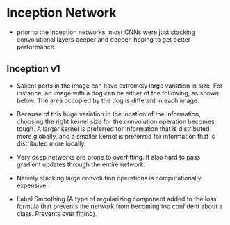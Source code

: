 # Inception Network

- prior to the inception networks, most CNNs were just stacking convolutional layers deeper and deeper, hoping to get better performance.

## Inception v1

- Salient parts in the image can have extremely large variation in size. For instance, an image with a dog can be either of the following, as shown below. The area occupied by the dog is different in each image.

- Because of this huge variation in the location of the information, choosing the right kernel size for the convolution operation becomes tough. A larger kernel is preferred for information that is distributed more globally, and a smaller kernel is preferred for information that is distributed more locally.

- Very deep networks are prone to overfitting. It also hard to pass gradient updates through the entire network.

- Naively stacking large convolution operations is computationally expensive.

- Label Smoothing (A type of regularizing component added to the loss formula that prevents the network from becoming too confident about a class. Prevents over fitting).
